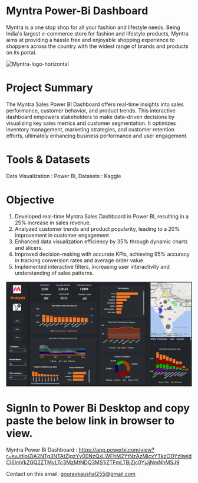 # Myntra Power-Bi Dashboard
Myntra is a one stop shop for all your fashion and lifestyle needs. Being India's largest e-commerce store for fashion and lifestyle products, 
Myntra aims at providing a hassle free and enjoyable shopping experience to shoppers across the country with the widest range of brands and products on its portal.

![Myntra-logo-horizontal](https://github.com/rahulrajan15/amazon_sales_Tableau_dashbaord_/assets/113009011/5b371a43-d2eb-4095-9b83-ea2d0df51998)

# Project Summary
The Myntra Sales Power BI Dashboard offers real-time insights into sales performance, customer behavior, and product trends. This interactive dashboard empowers stakeholders to make data-driven decisions by visualizing key sales metrics and customer segmentation. 
It optimizes inventory management, marketing strategies, and customer retention efforts, ultimately enhancing business performance and user engagement.

# Tools & Datasets
Data Visualization : Power Bi,
Datasets : Kaggle

# Objective
1) Developed real-time Myntra Sales Dashboard in Power BI, resulting in a 25% increase in sales revenue.
2) Analyzed customer trends and product popularity, leading to a 20% improvement in customer engagement.
3) Enhanced data visualization efficiency by 35% through dynamic charts and slicers.
4) Improved decision-making with accurate KPIs, achieving 95% accuracy in tracking conversion rates and average order value.
5) Implemented interactive filters, increasing user interactivity and understanding of sales patterns.

![myntra_dashboard](https://github.com/Gourav255/MYNTRA_DASH/blob/main/myntra_dashboard.png)

# SignIn to Power Bi Desktop and copy paste the below link in browser to view.
Myntra Power Bi Dashboard : https://app.powerbi.com/view?r=eyJrIjoiZjA2NTg3NTAtZjgzYy00NzQxLWFhM2YtNzAzMjcxYTkzODYzIiwidCI6ImVkZGQ2ZTMyLTc3MzMtNDQ3MS1iZTFmLTBjZjc0YjJjNmNhMSJ9

Contact on this email: gouravkaushal255@gmail.com











